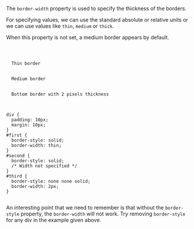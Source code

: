The `border-width` property is used
to specify the thickness of the borders.

For specifying values, we can
use the standard absolute or relative units
or we can use values like `thin`, `medium` or `thick`.

When this property is not set,
a medium border appears by default.

<codeblock language="css" type="lesson">
<code>
<panel language="html">
<div id="first">
  Thin border
</div>
<div id="second">
  Medium border
</div>
<div id="third">
  Bottom border with 2 pixels thickness
</div>
</panel>
<panel language="css">
div {
  padding: 10px;
  margin: 10px;
}
#first {
  border-style: solid;
  border-width: thin;
}
#second {
  border-style: solid;
  /* Width not specified */
}
#third {
  border-style: none none solid;
  border-width: 2px;
}
</panel>
</code>
</codeblock>

An interesting point that
we need to remember is that
without the `border-style` property,
the `border-width` will not work.
Try removing `border-style` for
any div in the example given above.